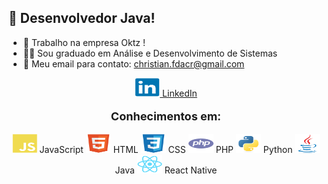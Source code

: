 ## 👋 Desenvolvedor Java!
- 💼 Trabalho na empresa Oktz !
- 👨‍💻 Sou graduado em Análise e Desenvolvimento de Sistemas
- 📧 Meu email para contato: christian.fdacr@gmail.com

<div align="center">
  <a href="https://www.linkedin.com/in/christianreisdev">
    <img alt="LinkedIn" height="30" width="40" src="https://raw.githubusercontent.com/devicons/devicon/master/icons/linkedin/linkedin-original.svg"> LinkedIn
  </a>
</div>

<div align="center">
  <p style="font-size: 18px; font-weight: bold;">Conhecimentos em:</p>
  <img alt="chris-Js" height="30" width="40" src="https://raw.githubusercontent.com/devicons/devicon/master/icons/javascript/javascript-plain.svg"> JavaScript
  <img alt="chris-HTML" height="30" width="40" src="https://raw.githubusercontent.com/devicons/devicon/master/icons/html5/html5-original.svg"> HTML
  <img alt="chris-CSS" height="30" width="40" src="https://raw.githubusercontent.com/devicons/devicon/master/icons/css3/css3-original.svg"> CSS
  <img alt="chris-PHP" height="30" width="40" src="https://raw.githubusercontent.com/devicons/devicon/master/icons/php/php-plain.svg"> PHP
  <img alt="chris-Python" height="30" width="40" src="https://raw.githubusercontent.com/devicons/devicon/master/icons/python/python-original.svg"> Python
  <img alt="chris-Java" height="30" width="40" src="https://raw.githubusercontent.com/devicons/devicon/master/icons/java/java-original.svg"> Java
  <img alt="chris-ReactNative" height="30" width="40" src="https://raw.githubusercontent.com/devicons/devicon/master/icons/react/react-original.svg"> React Native
</div>
